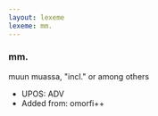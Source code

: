 ```yaml
---
layout: lexeme
lexeme: mm.
---
```


###  mm.

muun muassa, "incl." or among others
* UPOS:  ADV
* Added from:  omorfi++

